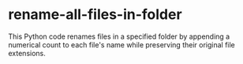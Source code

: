 # rename-all-files-in-folder
 This Python code renames files in a specified folder by appending a numerical count to each file's name while preserving their original file extensions.
